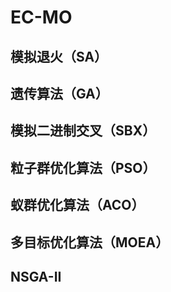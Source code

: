 # EC-MO
## 模拟退火（SA）

## 遗传算法（GA）

## 模拟二进制交叉（SBX）

## 粒子群优化算法（PSO）

## 蚁群优化算法（ACO）

## 多目标优化算法（MOEA）

## NSGA-II

